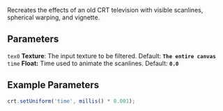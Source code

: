 Recreates the effects of an old CRT television with visible scanlines, spherical warping, and vignette.

## Parameters
`tex0` **Texture**: The input texture to be filtered. Default: **`The entire canvas`**
<br>
`time` **Float:** Time used to animate the scanlines. Default: **`0.0`**

## Example Parameters
```javascript hl_lines="1"
crt.setUniform('time', millis() * 0.001);
```